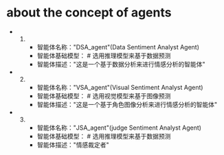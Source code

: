 # about the concept of agents

- 1. - 智能体名称："DSA_agent"(Data Sentiment Analyst Agent)
     - 智能体基础模型：<model> # 选用推理模型来基于数据预测
     - 智能体描述："这是一个基于数据分析来进行情感分析的智能体"

- 2. - 智能体名称："VSA_agent"(Visual Sentiment Analyst Agent)
     - 智能体基础模型：<model> # 选用视觉模型来基于图像预测
     - 智能体描述："这是一个基于角色图像分析来进行情感分析的智能体"

- 3. - 智能体名称："JSA_agent"(judge Sentiment Analyst Agent)
     - 智能体基础模型：<model> # 选用推理模型来基于数据预测
     - 智能体描述："情感裁定者"